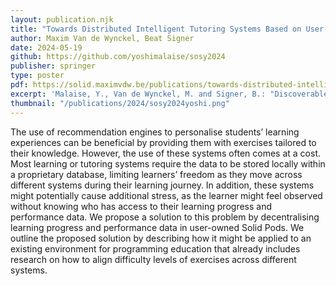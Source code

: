 ```yaml
---
layout: publication.njk
title: "Towards Distributed Intelligent Tutoring Systems Based on User-owned Progress and Performance Data"
author: Maxim Van de Wynckel, Beat Signer
date: 2024-05-19
github: https://github.com/yoshimalaise/sosy2024
publisher: springer
type: poster
pdf: https://solid.maximvdw.be/publications/towards-distributed-intelligent-tutoring-systems-based-on-user-owned-progress-and-performance-data.pdf
excerpt: 'Malaise, Y., Van de Wynckel, M. and Signer, B.: "Discoverable and Interoperable Augmented Reality Environments Through Solid Pods", Proceedings of SoSy 2024 (Poster), 2nd Solid Symposium, Leuven, Belgium, May 2024'
thumbnail: "/publications/2024/sosy2024yoshi.png"
---
```

The use of recommendation engines to personalise students’ learning experiences can be beneficial by providing them with exercises tailored to their knowledge. However, the use of these systems often comes at a cost. Most learning or tutoring systems require the data to be stored locally within a proprietary database, limiting learners’ freedom as they move across different systems during their learning journey. In addition, these systems might potentially cause additional stress, as the learner might feel observed without knowing who has access to their learning progress and performance data. We propose a solution to this problem by decentralising learning progress and performance data in user-owned Solid Pods. We outline the proposed solution by describing how it might be applied to an existing environment for programming education that already includes research on how to align difficulty levels of exercises across different systems.